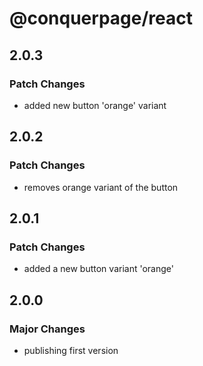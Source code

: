 # @conquerpage/react

## 2.0.3

### Patch Changes

- added new button 'orange' variant

## 2.0.2

### Patch Changes

- removes orange variant of the button

## 2.0.1

### Patch Changes

- added a new button variant 'orange'

## 2.0.0

### Major Changes

- publishing first version
